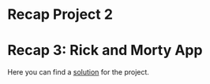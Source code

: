 # Recap Project 2

# Recap 3: Rick and Morty App

Here you can find a
[solution](https://codesandbox.io/s/rick-and-morty-solution-2nt5ph?file=/index.js) for the project.
